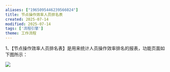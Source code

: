 ```yaml
---
aliases: ["1965095446239566024"]
title: 节点操作效率人员排名表
created: 2025-07-14
modified: 2025-07-14
tags: ['流程引擎']
theme: 工作流程
---
```


1、【节点操作效率人员排名表】是用来统计人员操作效率排名的报表，功能页面如下图所示：

![](https://myhelpdoc.oss-cn-heyuan.aliyuncs.com/mdimages/3ccbb7f9a82c9ef2c8fc1dfea46d507e.jpg)

